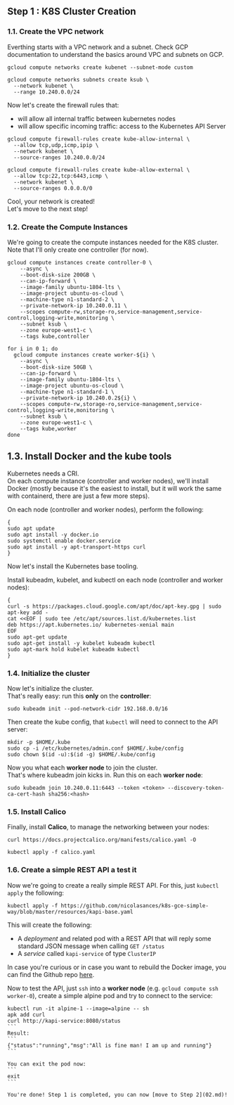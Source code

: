 ## Step 1 : K8S Cluster Creation
### 1.1. Create the VPC network
Everthing starts with a VPC network and a subnet. Check GCP documentation to understand the basics around VPC and subnets on GCP. 
 
```
gcloud compute networks create kubenet --subnet-mode custom

gcloud compute networks subnets create ksub \
  --network kubenet \
  --range 10.240.0.0/24
```

Now let's create the firewall rules that:
* will allow all internal traffic between kubernetes nodes
* will allow specific incoming traffic: access to the Kubernetes API Server

```
gcloud compute firewall-rules create kube-allow-internal \
  --allow tcp,udp,icmp,ipip \
  --network kubenet \
  --source-ranges 10.240.0.0/24

gcloud compute firewall-rules create kube-allow-external \
  --allow tcp:22,tcp:6443,icmp \
  --network kubenet \
  --source-ranges 0.0.0.0/0
```
Cool, your network is created! <br>
Let's move to the next step! 

### 1.2. Create the Compute Instances
We're going to create the compute instances needed for the K8S cluster. Note that I'll only create one controller (for now).
```
gcloud compute instances create controller-0 \
    --async \
    --boot-disk-size 200GB \
    --can-ip-forward \
    --image-family ubuntu-1804-lts \
    --image-project ubuntu-os-cloud \
    --machine-type n1-standard-2 \
    --private-network-ip 10.240.0.11 \
    --scopes compute-rw,storage-ro,service-management,service-control,logging-write,monitoring \
    --subnet ksub \
    --zone europe-west1-c \
    --tags kube,controller

for i in 0 1; do
  gcloud compute instances create worker-${i} \
    --async \
    --boot-disk-size 50GB \
    --can-ip-forward \
    --image-family ubuntu-1804-lts \
    --image-project ubuntu-os-cloud \
    --machine-type n1-standard-1 \
    --private-network-ip 10.240.0.2${i} \
    --scopes compute-rw,storage-ro,service-management,service-control,logging-write,monitoring \
    --subnet ksub \
    --zone europe-west1-c \
    --tags kube,worker
done
```

## 1.3. Install Docker and the kube tools
Kubernetes needs a CRI. <br>
On each compute instance (controller and worker nodes), we'll install Docker (mostly because it's the easiest to install, but it will work the same with containerd, there are just a few more steps).

On each node (controller and worker nodes), perform the following:
``` 
{
sudo apt update
sudo apt install -y docker.io 
sudo systemctl enable docker.service
sudo apt install -y apt-transport-https curl
}
```

Now let's install the Kubernetes base tooling.

Install kubeadm, kubelet, and kubectl on each node (controller and worker nodes):
```
{
curl -s https://packages.cloud.google.com/apt/doc/apt-key.gpg | sudo apt-key add -
cat <<EOF | sudo tee /etc/apt/sources.list.d/kubernetes.list
deb https://apt.kubernetes.io/ kubernetes-xenial main
EOF
sudo apt-get update
sudo apt-get install -y kubelet kubeadm kubectl
sudo apt-mark hold kubelet kubeadm kubectl
}
```

### 1.4. Initialize the cluster
Now let's initialize the cluster. <br>
That's really easy: run this **only** on the **controller**: 
```
sudo kubeadm init --pod-network-cidr 192.168.0.0/16
```

Then create the kube config, that `kubectl` will need to connect to the API server: 
```
mkdir -p $HOME/.kube
sudo cp -i /etc/kubernetes/admin.conf $HOME/.kube/config
sudo chown $(id -u):$(id -g) $HOME/.kube/config
```

Now you what each **worker node** to join the cluster. <br>
That's where kubeadm join kicks in. Run this on each **worker node**:
```
sudo kubeadm join 10.240.0.11:6443 --token <token> --discovery-token-ca-cert-hash sha256:<hash>
```

### 1.5. Install Calico
Finally, install **Calico**, to manage the networking between your nodes: 
```
curl https://docs.projectcalico.org/manifests/calico.yaml -O

kubectl apply -f calico.yaml
```

### 1.6. Create a simple REST API a test it
Now we're going to create a really simple REST API. For this, just `kubectl apply` the following: 
```
kubectl apply -f https://github.com/nicolasances/k8s-gce-simple-way/blob/master/resources/kapi-base.yaml
```
This will create the following:
* A *deployment* and related pod with a REST API that will reply some standard JSON message when calling `GET /status`
* A *service* called `kapi-service` of type `ClusterIP`

In case you're curious or in case you want to rebuild the Docker image, you can find the Github repo [here](https://github.com/nicolasances/kapi-base).

Now to test the API, just `ssh` into a **worker node** (e.g. `gcloud compute ssh worker-0`), create a simple alpine pod and try to connect to the service:
````
kubectl run -it alpine-1 --image=alpine -- sh
apk add curl
curl http://kapi-service:8080/status
```
Result: 
```
{"status":"running","msg":"All is fine man! I am up and running"}
```

You can exit the pod now: 
```
exit
```

You're done! Step 1 is completed, you can now [move to Step 2](02.md)!
